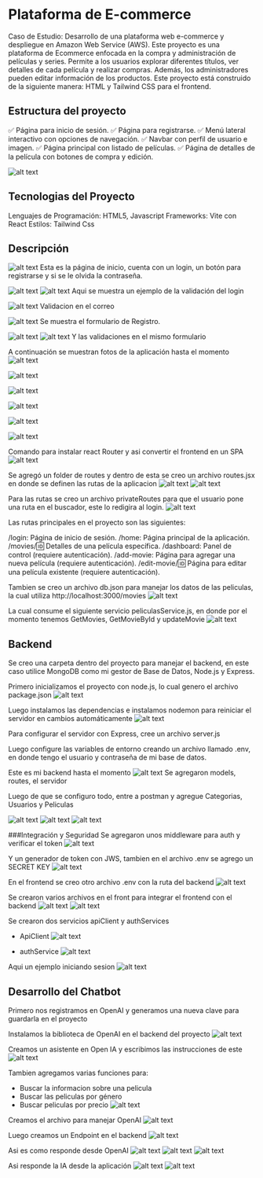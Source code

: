 # Plataforma de E-commerce
Caso de Estudio: Desarrollo de una plataforma web e-commerce y despliegue en Amazon Web Service (AWS).
Este proyecto es una plataforma de Ecommerce enfocada en la compra y administración de películas y series. Permite a los usuarios explorar diferentes títulos, ver detalles de cada película y realizar compras. Además, los administradores pueden editar información de los productos. Este proyecto está construido de la siguiente manera:
    HTML y Tailwind CSS para el frontend.


## Estructura del proyecto

✅ Página para inicio de sesión.
✅ Página para registrarse.
✅ Menú lateral interactivo con opciones de navegación.
✅ Navbar con perfil de usuario e imagen.
✅ Página principal con listado de películas.
✅ Página de detalles de la película con botones de compra y edición.

![alt text](image-7.png)

## Tecnologias del Proyecto
Lenguajes de Programación: HTML5, Javascript
Frameworks: Vite con React
Estilos: Tailwind Css


## Descripción

![alt text](image-8.png)
Esta es la página de inicio, cuenta con un login, un botón para registrarse y si se le olvida la contraseña.

![alt text](image-9.png)
![alt text](image-14.png)
Aqui se muestra un ejemplo de la validación del login

![alt text](image-12.png)
Validacion en el correo

![alt text](image-10.png)
Se muestra el formulario de Registro.

![alt text](image-11.png)
![alt text](image-13.png)
Y las validaciones en el mismo formulario


A continuación se muestran fotos de la aplicación hasta el momento
![alt text](image-6.png)

![alt text](image-1.png)

![alt text](image-2.png)

![alt text](image-3.png)

![alt text](image-4.png)

![alt text](image-5.png)

Comando para instalar react Router y asi convertir el frontend en un SPA
![alt text](image-15.png)

Se agregó un folder de routes y dentro de esta se creo un archivo routes.jsx en donde se definen las rutas de la aplicacion
![alt text](image-16.png)
![alt text](image-17.png)

Para las rutas se creo un archivo privateRoutes para que el usuario pone una ruta en el buscador, este lo redigira al login.
![alt text](image-19.png)

Las rutas principales en el proyecto son las siguientes:

/login: Página de inicio de sesión.
/home: Página principal de la aplicación.
/movies/:id: Detalles de una película específica.
/dashboard: Panel de control (requiere autenticación).
/add-movie: Página para agregar una nueva película (requiere autenticación).
/edit-movie/:id: Página para editar una película existente (requiere autenticación).

Tambien se creo un archivo db.json para manejar los datos de las peliculas, la cual utiliza http://localhost:3000/movies
![alt text](image-18.png)

La cual consume el siguiente servicio peliculasService.js, en donde por el momento tenemos GetMovies, GetMovieById y updateMovie
![alt text](image-20.png)




## Backend

Se creo una carpeta dentro del proyecto para manejar el backend, en este caso utilice MongoDB como mi gestor de Base de Datos, Node.js y Express.

Primero inicializamos el proyecto con node.js, lo cual genero el archivo package.json
![alt text](image-21.png)

Luego instalamos las dependencias e instalamos nodemon para reiniciar el servidor en cambios automáticamente
![alt text](image-22.png)

Para configurar el servidor con Express, cree un archivo server.js

Luego configure las variables de entorno creando un archivo llamado .env, en donde tengo el usuario y contraseña de mi base de datos.

Este es mi backend hasta el momento
![alt text](image-23.png)
Se agregaron models, routes, el servidor

Luego de que se configuro todo, entre a postman y agregue Categorias, Usuarios y Peliculas

![alt text](image-24.png)
![alt text](image-25.png)
![alt text](image-26.png)


###Integración y Seguridad
Se agregaron unos middleware para auth y verificar el token
![alt text](image-27.png)

Y un generador de token con JWS, tambien en el archivo .env se agrego un SECRET KEY
![alt text](image-28.png)

En el frontend se creo otro archivo .env con la ruta del backend
![alt text](image-29.png)


Se crearon varios archivos en el front para integrar el frontend con el backend
![alt text](image-31.png)
![alt text](image-30.png)

Se crearon dos servicios apiClient y authServices
* ApiClient
![alt text](image-32.png)

* authService
![alt text](image-33.png)

Aqui un ejemplo iniciando sesion
![alt text](image-34.png)


## Desarrollo del Chatbot

Primero nos registramos en OpenAI y generamos una nueva clave para guardarla en el proyecto

Instalamos la biblioteca de OpenAI en el backend del proyecto
![alt text](image-35.png)

Creamos un asistente en Open IA y escribimos las instrucciones de este
![alt text](image-37.png)

Tambien agregamos varias funciones para:
* Buscar la informacion sobre una pelicula
* Buscar las peliculas por género
* Buscar peliculas por precio
![alt text](image-38.png)

Creamos el archivo para manejar OpenAI
![alt text](image-39.png)

Luego creamos un Endpoint en el backend
![alt text](image-40.png)

Asi es como responde desde OpenAI
![alt text](image-41.png)
![alt text](image-42.png)
![alt text](image-43.png)

Asi responde la IA desde la aplicación
![alt text](image-44.png)
![alt text](image-45.png)

